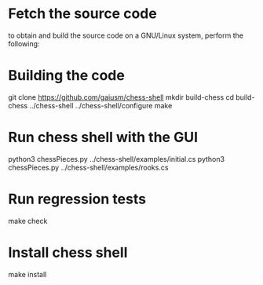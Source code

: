 Fetch the source code
=====================


to obtain and build the source code on a GNU/Linux system, perform the
following:

Building the code
=================

git clone https://github.com/gaiusm/chess-shell
mkdir build-chess
cd build-chess
../chess-shell
../chess-shell/configure
make


Run chess shell with the GUI
============================

python3 chessPieces.py ../chess-shell/examples/initial.cs
python3 chessPieces.py ../chess-shell/examples/rooks.cs


Run regression tests
====================

make check


Install chess shell
===================

make install
